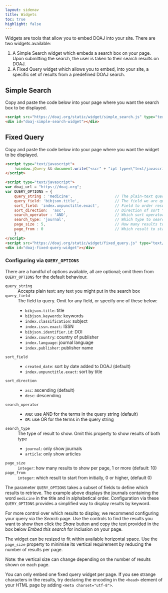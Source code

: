 ```yaml
---
layout: sidenav
title: Widgets
toc: true
highlight: false
---
```


Widgets are tools that allow you to embed DOAJ into your site. There are two widgets available:

1. A Simple Search widget which embeds a search box on your page. Upon submitting the search, the user is taken to their search results on DOAJ.
2. A Fixed Query widget which allows you to embed, into your site, a specific set of results from a predefined DOAJ search.

## Simple Search

Copy and paste the code below into your page where you want the search box to be displayed.

```html
<script src="https://doaj.org/static/widget/simple_search.js" type="text/javascript"></script>
<div id="doaj-simple-search-widget"></div>
```

## Fixed Query

Copy and paste the code below into your page where you want the widget to be displayed.

```html
<script type="text/javascript">
    !window.jQuery && document.write("<scr" + "ipt type=\"text/javascript\" src=\"https://ajax.googleapis.com/ajax/libs/jquery/1.9.1/jquery.min.js\"></scr" + "ipt>");
</script>

<script type="text/javascript">
var doaj_url = "https://doaj.org";
var QUERY_OPTIONS = {
    query_string : 'medicine',                   // The plain-text query string
    query_field: 'bibjson.title',                // The field we are querying
    sort_field: 'index.unpunctitle.exact',       // Field to order results by
    sort_direction:  'asc',                      // Direction of sort "asc" | "desc"
    search_operator : 'AND',                     // Which sort operator to use "AND" | "OR"
    search_type: 'journal',                      // Which type to search upon (omit for both) "article" | "journal"
    page_size : 5,                               // How many results to show per widget page
    page_from : 0                                // Which result to start from
    }
</script>
<script src="https://doaj.org/static/widget/fixed_query.js" type="text/javascript"></script>
<div id="doaj-fixed-query-widget"></div>
```

### Configuring via `QUERY_OPTIONS`

There are a handful of options available, all are optional; omit them from `QUERY_OPTIONS` for the default behaviour.

<dl>
  <dt><code>query_string</code></dt>
  <dd>
    Accepts plain text: any text you might put in the search box
  </dd>

  <dt><code>query_field</code></dt>
  <dd>
    The field to query. Omit for any field, or specify one of these below:
    <ul>
      <li>
        <code>bibjson.title</code>: title
      </li>
      <li>
        <code>bibjson.keywords</code>: keywords
      </li>
      <li>
        <code>index.classification</code>: subject
      </li>
      <li>
        <code>index.issn.exact</code>: ISSN
      </li>
      <li>
        <code>bibjson.identifier.id</code>: DOI
      </li>
      <li>
        <code>index.country</code>: country of publisher
      </li>
      <li>
        <code>index.language</code>: journal language
      </li>
      <li>
        <code>index.publisher</code>: publisher name
      </li>
    </ul>
  </dd>

  <dt><code>sort_field</code></dt>
  <dd>
    <ul>
      <li>
        <code>created_date</code>: sort by date added to DOAJ (default)
      </li>
      <li>
        <code>index.unpunctitle.exact</code>: sort by title
      </li>
    </ul>
  </dd>

  <dt><code>sort_direction</code></dt>
  <dd>
    <ul>
      <li>
        <code>asc</code>: ascending (default)
      </li>
      <li>
        <code>desc</code>: descending
      </li>
    </ul>
  </dd>

  <dt><code>search_operator</code></dt>
  <dd>
    <ul>
      <li>
        <code>AND</code>: use AND for the terms in the query string (default)
      </li>
      <li>
        <code>OR</code>: use OR for the terms in the query string
      </li>
    </ul>
  </dd>

  <dt><code>search_type</code></dt>
  <dd>
    The type of result to show. Omit this property to show results of both type
    <ul>
      <li>
        <code>journal</code>: only show journals
      </li>
      <li>
        <code>article</code>: only show articles
      </li>
    </ul></dd>

  <dt><code>page_size</code></dt>
  <dd>
    <code>integer</code>: how many results to show per page, 1 or more (default: 10)
  </dd>

  <dt><code>page_from</code></dt>
  <dd>
    <code>integer</code>: which result to start from initially, 0 or higher, (default 0)
  </dd>
</dl>

The parameter `QUERY_OPTIONS` takes a subset of fields to define which results to retrieve. The example above displays the journals containing the word `medicine` in the title and in alphabetical order. Configuration via these `QUERY_OPTIONS` provides a simplified way to display results by keyword.

For more control over which results to display, we recommend configuring your query via the _Search_ page. Use the controls to find the results you want to show then click the _Share_ button and copy the text provided in the box below _Embed this search_ for inclusion on your page.

The widget can be resized to fit within available horizontal space. Use the `page_size` property to minimise its vertical requirement by reducing the number of results per page.

Note: the vertical size can change depending on the number of results shown on each page.

You can only embed one fixed query widget per page. If you see strange characters in the results, try declaring the encoding in the `<head>` element of your HTML page by adding `<meta charset="utf-8">`.
